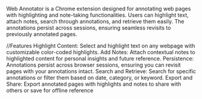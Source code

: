 Web Annotator is a Chrome extension designed for annotating web pages with highlighting and note-taking functionalities. Users can highlight text, attach notes, search through annotations, and retrieve them easily. The annotations persist across sessions, ensuring seamless revisits to previously annotated pages.

//Features
Highlight Content: Select and highlight text on any webpage with customizable color-coded highlights.
Add Notes: Attach contextual notes to highlighted content for personal insights and future reference.
Persistence: Annotations persist across browser sessions, ensuring you can revisit pages with your annotations intact.
Search and Retrieve: Search for specific annotations or filter them based on date, category, or keyword.
Export and Share: Export annotated pages with highlights and notes to share with others or save for offline reference